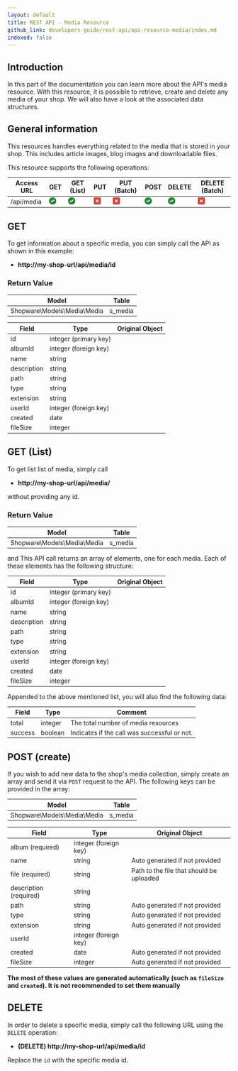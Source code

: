 ```yaml
---
layout: default
title: REST API - Media Resource
github_link: developers-guide/rest-api/api-resource-media/index.md
indexed: false
---
```


## Introduction

In this part of the documentation you can learn more about the API's media resource. With this resource, it is possible to retrieve, create and delete any media of your shop. We will also have a look at the associated data structures.

## General information

This resources handles everything related to the media that is stored in your shop. This includes article images, blog images and downloadable files.

This resource supports the following operations:

|  Access URL                 | GET                   | GET (List)            | PUT                  | PUT (Batch)         | POST                 | DELETE                | DELETE (Batch)      |
|-----------------------------|-----------------------|-----------------------|----------------------|---------------------|----------------------|-----------------------|---------------------|
| /api/media                  | ![Yes](../img/yes.png) | ![Yes](../img/yes.png) | ![No](../img/no.png) | ![No](../img/no.png) | ![Yes](../img/yes.png) | ![Yes](../img/yes.png) | ![No](../img/no.png) |

## GET

To get information about a specific media, you can simply call the API as shown in this example:

* **http://my-shop-url/api/media/id**

### Return Value

| Model                                 | Table                 |
|------------------------------------|-----------------------|
| Shopware\Models\Media\Media        | s_media               |

| Field                 | Type                  | Original Object                                                               |
|-----------------------|-----------------------|-------------------------------------------------------------------------------|
| id                    | integer (primary key) |                                                                                 |
| albumId                | integer (foreign key) |                                                                                 |
| name                   | string                |                                                                                 |
| description            | string                |                                                                                     |
| path                    | string                |                                                                                   |
| type                    | string                |                                                                                 |
| extension             | string                |                                                                                 |
| userId                | integer (foreign key) |                                                                                |
| created                | date                     |                                                                                |
| fileSize              | integer                |                                                                                |

## GET (List)

To get list list of media, simply call

* **http://my-shop-url/api/media/**

without providing any id.

### Return Value

| Model                                 | Table                 |
|------------------------------------|-----------------------|
| Shopware\Models\Media\Media        | s_media               |
and
This API call returns an array of elements, one for each media. Each of these elements has the following structure:


| Field                 | Type                  | Original Object                                                               |
|-----------------------|-----------------------|-------------------------------------------------------------------------------|
| id                    | integer (primary key) |                                                                                 |
| albumId                | integer (foreign key) |                                                                                 |
| name                   | string                |                                                                                 |
| description            | string                |                                                                                     |
| path                    | string                |                                                                                   |
| type                    | string                |                                                                                 |
| extension             | string                |                                                                                 |
| userId                | integer (foreign key) |                                                                                |
| created                | date                     |                                                                                |
| fileSize              | integer                |                                                                                |

Appended to the above mentioned list, you will also find the following data:

| Field               | Type                  | Comment                                            |
|---------------------|-----------------------|-------------------------------------------------|
| total                  | integer                  | The total number of media resources          |
| success              | boolean                  | Indicates if the call was successful or not.    |

## POST (create)
If you wish to add new data to the shop's media collection, simply create an array and send it via `POST` request to the API.
The following keys can be provided in the array:

| Model                                 | Table                 |
|------------------------------------|-----------------------|
| Shopware\Models\Media\Media        | s_media               |

| Field                 | Type                  | Original Object                                                               |
|-----------------------|-----------------------|-------------------------------------------------------------------------------|
| album (required)    | integer (foreign key) |                                                                                 |
| name                   | string                | Auto generated if not provided                                                |
| file (required)        | string                | Path to the file that should be uploaded                                        |
| description (required)| string                |                                                                                     |
| path                    | string                | Auto generated if not provided                                                  |
| type                    | string                | Auto generated if not provided                                                |
| extension             | string                | Auto generated if not provided                                                |
| userId                | integer (foreign key) |                                                                                |
| created                | date                     | Auto generated if not provided                                                |
| fileSize              | integer                | Auto generated if not provided                                                |

**The most of these values are generated automatically (such as `fileSize` and `created`). It is not recommended to set them manually**

## DELETE

In order to delete a specific media, simply call the following URL using the `DELETE` operation:

* **(DELETE) http://my-shop-url/api/media/id**

Replace the `id` with the specific media id.

